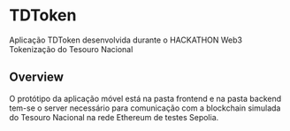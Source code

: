# TDToken
Aplicação TDToken desenvolvida durante o HACKATHON Web3 Tokenização do Tesouro Nacional

## Overview
O protótipo da aplicação móvel está na pasta frontend e na pasta backend tem-se o server necessário para comunicação com a blockchain simulada do Tesouro Nacional na rede Ethereum de testes Sepolia.

